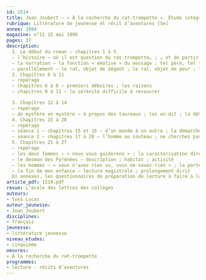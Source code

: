```yaml
---
id: 1514
title: Jean Joubert – « À la recherche du rat-trompette ». Étude intégrale 
rubrique: Littérature de jeunesse et récit d’aventures [5e]
annee: 1994
magazine: n°11 15 mai 1995
pages: 37
description: 
  1. Le début du roman – chapitres 1 à 5
  – l’histoire – où il est question du rat-trompette… ; … et de partir à sa recherche
  – la narration – la fonction « émotive » du message ; tel père, tel fils ; « j’ai deux enfants »
  – parallèlement – le rat, objet de dégoût ; le rat, objet de peur ; le rat, messager des Enfers
  2. Chapitres 6 à 11
  – repérage
  – chapitres 6 à 8 – premiers déboires ; les raisons
  – chapitres 9 à 11 – la sérénité difficile à recouvrer

  3. Chapitres 12 à 14
  – repérage
  – de mystère en mystère – à propos des taureaux ; les on-dit ; la détermination du père
  4. Chapitres 15 à 20
  – repérage
  – séance 1 – chapitres 15 et 16 – d’un monde à un autre ; la démarche ; tout peut arriver
  – séance 2 – chapitres 17 à 20 – l’homme au couteau ; ne cherchez pas à comprendre ; « l’ordre de la nature »
  5. Chapitres 21 à 27
  – repérage
  – les deux femmes – « nous vous guiderons » ; la caractérisation directe ; la caractérisation indirecte
  – le desman des Pyrénées – description ; habitat ; activité
  – les hommes – « vous n’avez rien vu, vous ne savez rien » ; la portée symbolique
  – la fin de mon enfance – lecture magistrale ; prolongement écrit
  En annexes, les questionnaires de préparation de lecture à faire à la maison.
article_pdf: 1514.pdf
revue: L’école des lettres des collèges
auteurs:
- Yves Lucas
auteur_jeunesse:
- Jean Joubert
disciplines:
- français
jeunesse:
- littérature jeunesse
niveau_etudes:
- cinquième
oeuvres:
- À la recherche du rat-trompette
programmes:
- lecture - récits d’aventures
---
```

